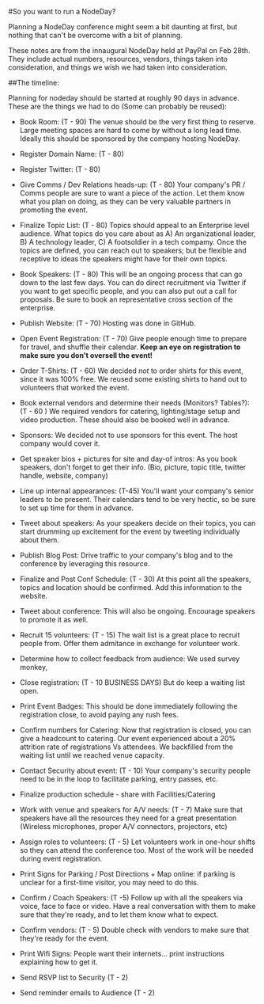 #So you want to run a NodeDay?

Planning a NodeDay conference might seem a bit daunting at first, but nothing that can't be overcome with a bit of planning.

These notes are from the innaugural NodeDay held at PayPal on Feb 28th.  They include actual numbers, resources, vendors, things taken into consideration, and things we wish we had taken into consideration.

##The timeline:

Planning for nodeday should be started at roughly 90 days in advance.
These are the things we had to do (Some can probably be reused):

- Book Room: (T - 90) The venue should be the very first thing to reserve. Large meeting spaces are hard to come by without a long lead time. Ideally this should be sponsored by the company hosting NodeDay.

- Register Domain Name: (T - 80)

- Register Twitter: (T - 80)

- Give Comms / Dev Relations heads-up: (T - 80) Your company's PR / Comms people are sure to want a piece of the action. Let them know what you plan on doing, as they can be very valuable partners in promoting the event.

- Finalize Topic List: (T - 80) Topics should appeal to an Enterprise level audience. What topics do you care about as A) An organizational leader, B) A technology leader, C) A footsoldier in a tech compamy. Once the topics are defined, you can reach out to speakers; but be flexible and receptive to ideas the speakers might have for their own topics. 

- Book Speakers: (T - 80) This will be an ongoing process that can go down to the last few days. You can do direct recruitment via Twitter if you want to get specific people, and you can also put out a call for proposals.  Be sure to book an representative cross section of the enterprise.

- Publish Website: (T - 70) Hosting was done in GitHub.

- Open Event Registration: (T - 70) Give people enough time to prepare for travel, and shuffle their calendar. **Keep an eye on registration to make sure you don't oversell the event!** 

- Order T-Shirts: (T - 60) We decided *not* to order shirts for this event, since it was 100% free. We reused some existing shirts to hand out to volunteers that worked the event.

- Book external vendors and determine their needs (Monitors? Tables?): (T - 60 ) We required vendors for catering, lighting/stage setup and video production.  These should also be booked well in advance.

- Sponsors: We decided not to use sponsors for this event. The host company would cover it.

- Get speaker bios + pictures for site and day-of intros: As you book speakers, don't forget to get their info. (Bio, picture, topic title, twitter handle, website, company)

- Line up internal appearances: (T-45) You'll want your company's senior leaders to be present. Their calendars tend to be very hectic, so be sure to set up time for them in advance.

- Tweet about speakers: As your speakers decide on their topics, you can start drumming up excitement for the event by tweeting individually about them.

- Publish Blog Post: Drive traffic to your company's blog and to the conference by leveraging this resource.

- Finalize and Post Conf Schedule: (T - 30) At this point all the speakers, topics and location should be confirmed.  Add this information to the website.

- Tweet about conference: This will also be ongoing. Encourage speakers to promote it as well.

- Recruit 15 volunteers: (T - 15) The wait list is a great place to recruit people from. Offer them admitance in exchange for volunteer work. 

- Determine how to collect feedback from audience: We used survey monkey,

- Close registration: (T - 10 BUSINESS DAYS) But do keep a waiting list open.

- Print Event Badges: This should be done immediately following the registration close, to avoid paying any rush fees.

- Confirm numbers for Catering: Now that registration is closed, you can give a headcount to catering. Our event experienced about a 20% attrition rate of registrations Vs attendees. We backfilled from the waiting list until we reached venue capacity.

- Contact Security about event: (T - 10) Your company's security people need to be in the loop to facilitate parking, entry passes, etc.

- Finalize production schedule - share with Facilities/Catering

- Work with venue and speakers for A/V needs: (T - 7)  Make sure that speakers have all the resources they need for a great presentation (Wireless microphones, proper A/V connectors, projectors, etc)

- Assign roles to volunteers: (T - 5) Let volunteers work in one-hour shifts so they can attend the conference too. Most of the work will be needed during event registration.

- Print Signs for Parking / Post Directions + Map online: if parking is unclear for a first-time visitor, you may need to do this.

- Confirm / Coach Speakers: (T -5) Follow up with all the speakers via voice, face to face or video.  Have a real conversation with them to make sure that they're ready, and to let them know what to expect.

- Confirm vendors: (T - 5) Double check with vendors to make sure that they're ready for the event.

- Print Wifi Signs: People want their internets... print instructions explaining how to get it.

- Send RSVP list to Security (T - 2)

- Send reminder emails to Audience (T - 2)